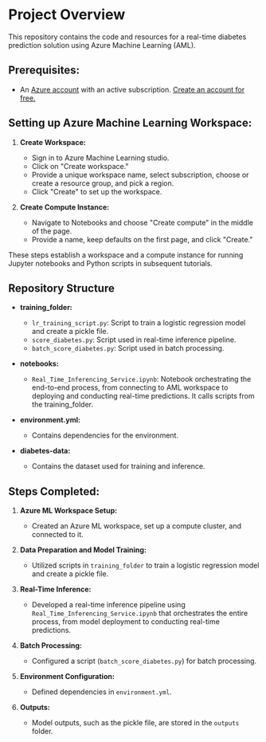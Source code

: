 # Project Overview

This repository contains the code and resources for a real-time diabetes prediction solution using Azure Machine Learning (AML).

## Prerequisites:
- An [Azure account](https://azure.microsoft.com/en-us/free/machine-learning/) with an active subscription. [Create an account for free.](https://azure.microsoft.com/en-us/free/machine-learning/)

## Setting up Azure Machine Learning Workspace:

1. **Create Workspace:**
   - Sign in to Azure Machine Learning studio.
   - Click on "Create workspace."
   - Provide a unique workspace name, select subscription, choose or create a resource group, and pick a region.
   - Click "Create" to set up the workspace.

2. **Create Compute Instance:**
   - Navigate to Notebooks and choose "Create compute" in the middle of the page.
   - Provide a name, keep defaults on the first page, and click "Create."

These steps establish a workspace and a compute instance for running Jupyter notebooks and Python scripts in subsequent tutorials.


## Repository Structure

- **training_folder:**
  - `lr_training_script.py`: Script to train a logistic regression model and create a pickle file.
  - `score_diabetes.py`: Script used in real-time inference pipeline.
  - `batch_score_diabetes.py`: Script used in batch processing.

- **notebooks:**
  - `Real_Time_Inferencing_Service.ipynb`: Notebook orchestrating the end-to-end process, from connecting to AML workspace to deploying and conducting real-time predictions. It calls scripts from the training_folder.

- **environment.yml:**
  - Contains dependencies for the environment.

- **diabetes-data:**
  - Contains the dataset used for training and inference.

## Steps Completed:

1. **Azure ML Workspace Setup:**
   - Created an Azure ML workspace, set up a compute cluster, and connected to it.

2. **Data Preparation and Model Training:**
   - Utilized scripts in `training_folder` to train a logistic regression model and create a pickle file.

3. **Real-Time Inference:**
   - Developed a real-time inference pipeline using `Real_Time_Inferencing_Service.ipynb` that orchestrates the entire process, from model deployment to conducting real-time predictions.

4. **Batch Processing:**
   - Configured a script (`batch_score_diabetes.py`) for batch processing.

5. **Environment Configuration:**
   - Defined dependencies in `environment.yml`.

6. **Outputs:**
   - Model outputs, such as the pickle file, are stored in the `outputs` folder.

